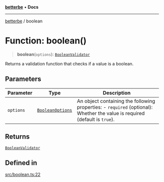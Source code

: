 [**betterbe**](../README.md) • **Docs**

---

[betterbe](../README.md) / boolean

# Function: boolean()

> **boolean**(`options`): [`BooleanValidator`](../interfaces/BooleanValidator.md)

Returns a validation function that checks if a value is a boolean.

## Parameters

| Parameter | Type                                                | Description                                                                                                                |
| --------- | --------------------------------------------------- | -------------------------------------------------------------------------------------------------------------------------- |
| `options` | [`BooleanOptions`](../interfaces/BooleanOptions.md) | An object containing the following properties: - `required` (optional): Whether the value is required (default is `true`). |

## Returns

[`BooleanValidator`](../interfaces/BooleanValidator.md)

## Defined in

[src/boolean.ts:22](https://github.com/ericvera/betterbe/blob/main/src/boolean.ts#L22)
